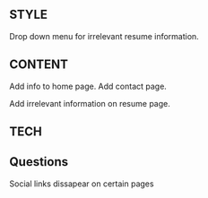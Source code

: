 ## STYLE

Drop down menu for irrelevant resume information.

## CONTENT

Add info to home page.
Add contact page.

Add irrelevant information on resume page.

## TECH

## Questions

Social links dissapear on certain pages
